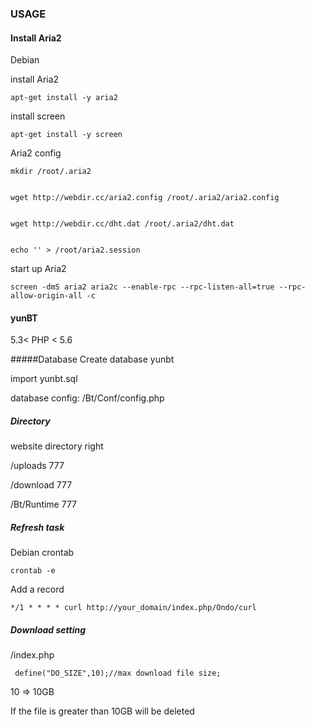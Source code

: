 ### USAGE

#### Install Aria2

Debian


install Aria2 


```
apt-get install -y aria2
```

install screen

```
apt-get install -y screen
```

Aria2 config

```
mkdir /root/.aria2


wget http://webdir.cc/aria2.config /root/.aria2/aria2.config


wget http://webdir.cc/dht.dat /root/.aria2/dht.dat


echo '' > /root/aria2.session 

```

start up Aria2 

```
screen -dmS aria2 aria2c --enable-rpc --rpc-listen-all=true --rpc-allow-origin-all -c 
```

#### yunBT

5.3< PHP < 5.6

#####Database
Create database yunbt

import yunbt.sql

database config:
/Bt/Conf/config.php


##### Directory 

website directory right

/uploads 777

/download 777

/Bt/Runtime 777


##### Refresh task

Debian crontab

```
crontab -e

```

Add a record
```
*/1 * * * * curl http://your_domain/index.php/Ondo/curl
```

##### Download setting
/index.php
```
 define("DO_SIZE",10);//max download file size;  
```
10 => 10GB

If the file is greater than 10GB will be deleted


